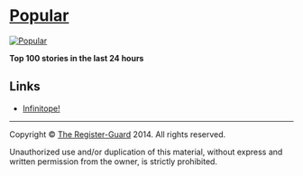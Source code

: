 # [Popular](http://pages.registerguard.com/popular/)

[![Popular](popular.gif)](http://pages.registerguard.com/popular/)

**Top 100 stories in the last 24 hours**

## Links

* [Infinitope!](https://github.com/mhulse/infinitope)

---

Copyright © [The Register-Guard](http://registerguard.com) 2014. All rights reserved.

Unauthorized use and/or duplication of this material, without express and written permission from the owner, is strictly prohibited.

